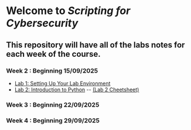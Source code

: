 # Welcome to *Scripting for Cybersecurity*

## This repository will have all of the labs notes for each week of the course.  

### Week 2 : Beginning 15/09/2025
- [Lab 1: Setting Up Your Lab Environment](https://github.com/MarkCummins-SETU/Scripting-for-Cybersecurity/blob/main/lab1.md)
- [Lab 2: Introduction to Python](https://github.com/MarkCummins-SETU/Scripting-for-Cybersecurity/blob/main/lab2.md) -- [(Lab 2 Cheetsheet)](https://github.com/MarkCummins-SETU/Scripting-for-Cybersecurity/blob/main/lab2-cheetsheet.md)

### Week 3 : Beginning 22/09/2025  


### Week 4 : Beginning 29/09/2025
